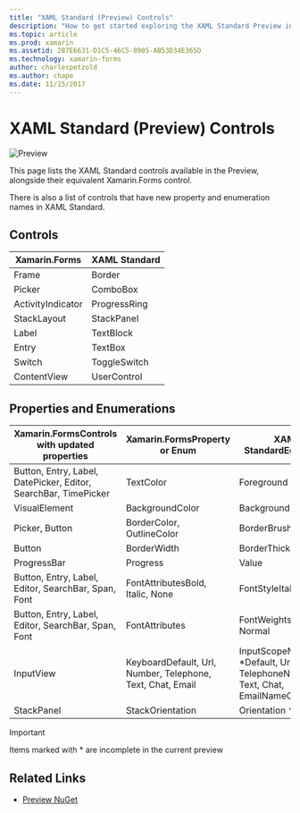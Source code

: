 ```yaml
---
title: "XAML Standard (Preview) Controls"
description: "How to get started exploring the XAML Standard Preview in Xamarin.Forms"
ms.topic: article
ms.prod: xamarin
ms.assetid: 287E6631-D1C5-46C5-8905-AB53D34E365D
ms.technology: xamarin-forms
author: charlespetzold
ms.author: chape
ms.date: 11/15/2017
---
```


# XAML Standard (Preview) Controls

![Preview](~/media/shared/preview.png)

This page lists the XAML Standard controls available in the
Preview, alongside their equivalent Xamarin.Forms control.

There is also a list of controls that have new property and
enumeration names in XAML Standard.

## Controls

|Xamarin.Forms|XAML Standard|
|--- |--- |
|Frame|Border|
|Picker|ComboBox|
|ActivityIndicator|ProgressRing|
|StackLayout|StackPanel|
|Label|TextBlock|
|Entry|TextBox|
|Switch|ToggleSwitch|
|ContentView|UserControl|


## Properties and Enumerations

|Xamarin.FormsControls with updated properties|Xamarin.FormsProperty or Enum|XAML StandardEquivalent|
|--- |--- |--- |
|Button, Entry, Label, DatePicker, Editor, SearchBar, TimePicker|TextColor|Foreground|
|VisualElement|BackgroundColor|Background *|
|Picker, Button|BorderColor, OutlineColor|BorderBrush|
|Button|BorderWidth|BorderThickness|
|ProgressBar|Progress|Value|
|Button, Entry, Label, Editor, SearchBar, Span, Font|FontAttributesBold, Italic, None|FontStyleItalic, Normal|
|Button, Entry, Label, Editor, SearchBar, Span, Font|FontAttributes|FontWeights *Bold, Normal|
|InputView|KeyboardDefault, Url, Number, Telephone, Text, Chat, Email|InputScopeNameValue *Default, Url, Number, TelephoneNumber, Text, Chat, EmailNameOrAddress|
|StackPanel|StackOrientation|Orientation *|

> [!IMPORTANT]
> Items marked with * are incomplete in the current preview

## Related Links

- [Preview NuGet](https://aka.ms/xf-xamlstandard-nuget)
